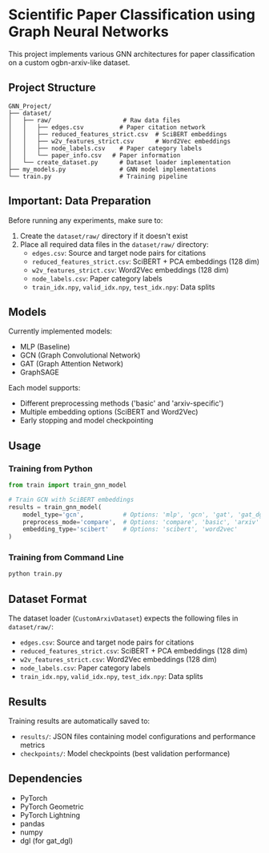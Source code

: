 #  Scientific Paper Classification using Graph Neural Networks 

This project implements various GNN architectures for paper classification on a custom ogbn-arxiv-like dataset.

## Project Structure

```
GNN_Project/
├── dataset/
│   ├── raw/                    # Raw data files
│   │   ├── edges.csv          # Paper citation network
│   │   ├── reduced_features_strict.csv  # SciBERT embeddings
│   │   ├── w2v_features_strict.csv      # Word2Vec embeddings
│   │   ├── node_labels.csv    # Paper category labels
│   │   └── paper_info.csv   # Paper information
│   └── create_dataset.py      # Dataset loader implementation
├── my_models.py               # GNN model implementations
└── train.py                   # Training pipeline
```

## Important: Data Preparation

Before running any experiments, make sure to:

1. Create the `dataset/raw/` directory if it doesn't exist
2. Place all required data files in the `dataset/raw/` directory:
   - `edges.csv`: Source and target node pairs for citations
   - `reduced_features_strict.csv`: SciBERT + PCA embeddings (128 dim)
   - `w2v_features_strict.csv`: Word2Vec embeddings (128 dim)
   - `node_labels.csv`: Paper category labels
   - `train_idx.npy`, `valid_idx.npy`, `test_idx.npy`: Data splits

## Models

Currently implemented models:

- MLP (Baseline)
- GCN (Graph Convolutional Network)
- GAT (Graph Attention Network)
- GraphSAGE

Each model supports:

- Different preprocessing methods ('basic' and 'arxiv-specific')
- Multiple embedding options (SciBERT and Word2Vec)
- Early stopping and model checkpointing

## Usage

### Training from Python

```python
from train import train_gnn_model

# Train GCN with SciBERT embeddings
results = train_gnn_model(
    model_type='gcn',           # Options: 'mlp', 'gcn', 'gat', 'gat_dgl', 'sage'
    preprocess_mode='compare',  # Options: 'compare', 'basic', 'arxiv'
    embedding_type='scibert'    # Options: 'scibert', 'word2vec'
)
```

### Training from Command Line

```bash
python train.py
```

## Dataset Format

The dataset loader (`CustomArxivDataset`) expects the following files in `dataset/raw/`:

- `edges.csv`: Source and target node pairs for citations
- `reduced_features_strict.csv`: SciBERT + PCA embeddings (128 dim)
- `w2v_features_strict.csv`: Word2Vec embeddings (128 dim)
- `node_labels.csv`: Paper category labels
- `train_idx.npy`, `valid_idx.npy`, `test_idx.npy`: Data splits

## Results

Training results are automatically saved to:

- `results/`: JSON files containing model configurations and performance metrics
- `checkpoints/`: Model checkpoints (best validation performance)

## Dependencies

- PyTorch
- PyTorch Geometric
- PyTorch Lightning
- pandas
- numpy
- dgl (for gat_dgl)
